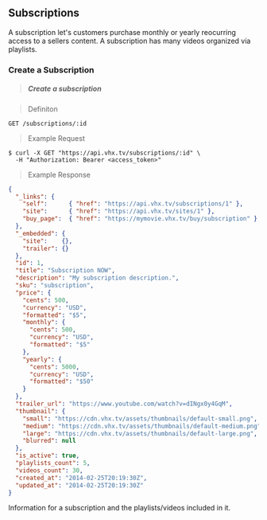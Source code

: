 <!-- ___AUTHENTICATION____________________________ -->
<h2 class="is-api head-3 margin-top-large margin-bottom-medium" id="subscriptions">Subscriptions</h2>

<section class="text-2 contain">
  <p>A subscription let's customers purchase monthly or yearly reocurring access to a sellers content. A subscription has many videos organized via playlists.</p>
</section>

<h3 class="text-2 text--navy text--bold is-api margin-top-large margin-bottom-medium" id="subscriptions-create">Create a Subscription</h3>

> <h5 class="head-5 text--white margin-bottom-medium">Create a subscription</h5>

> Definiton

```
GET /subscriptions/:id
```

> Example Request

```shell
$ curl -X GET "https://api.vhx.tv/subscriptions/:id" \
  -H "Authorization: Bearer <access_token>"
```

> Example Response

```json
{
  "_links": {
    "self":      { "href": "https://api.vhx.tv/subscriptions/1" },
    "site":      { "href": "https://api.vhx.tv/sites/1" },
    "buy_page":  { "href": "https://mymovie.vhx.tv/buy/subscription" }
  },
  "_embedded": {
    "site":    {},
    "trailer": {}
  },
  "id": 1,
  "title": "Subscription NOW",
  "description": "My subscription description.",
  "sku": "subscription",
  "price": {
    "cents": 500,
    "currency": "USD",
    "formatted": "$5",
    "monthly": {
      "cents": 500,
      "currency": "USD",
      "formatted": "$5"
    },
    "yearly": {
      "cents": 5000,
      "currency": "USD",
      "formatted": "$50"
    }
  },
  "trailer_url": "https://www.youtube.com/watch?v=dINgx0y4GqM",
  "thumbnail": {
    "small": "https://cdn.vhx.tv/assets/thumbnails/default-small.png",
    "medium": "https://cdn.vhx.tv/assets/thumbnails/default-medium.png",
    "large": "https://cdn.vhx.tv/assets/thumbnails/default-large.png",
    "blurred": null
  },
  "is_active": true,
  "playlists_count": 5,
  "videos_count": 30,
  "created_at": "2014-02-25T20:19:30Z",
  "updated_at": "2014-02-25T20:19:30Z"
}
```

<section class="text-2 contain">
  Information for a subscription and the playlists/videos included in it.
</section>
